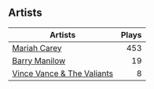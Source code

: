 ## Artists
Artists | Plays 
----- | -----: 
[Mariah Carey](/artists/mariah-carey-31885) | 453
[Barry Manilow](/artists/barry-manilow-31897) | 19
[Vince Vance & The Valiants](/artists/vince-vance-the-valiants-182936) | 8

